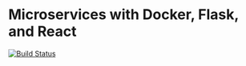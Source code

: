 # Microservices with Docker, Flask, and React

[![Build Status](https://travis-ci.org/northkevin/testdriven-app.svg?branch=master)](https://travis-ci.org/northkevin/testdriven-app)

